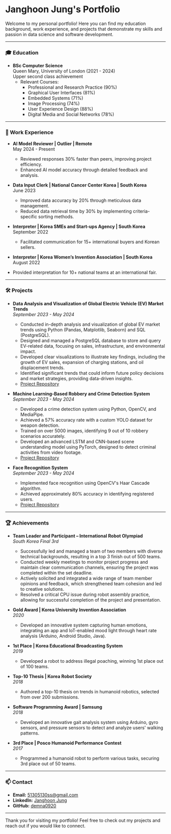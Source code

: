 # Janghoon Jung's Portfolio

Welcome to my personal portfolio! Here you can find my education background, work experience, and projects that demonstrate my skills and passion in data science and software development.

---

### 🎓 Education
- **BSc Computer Science**  
  Queen Mary, University of London (2021 - 2024)  
  Upper second class achievement
  - Relevant Courses:  
    - Professional and Research Practice (90%)
    - Graphical User Interfaces (81%)
    - Embedded Systems (71%)
    - Image Processing (74%)
    - User Experience Design (88%)
    - Digital Media and Social Networks (78%)

---

### 💼 Work Experience
- **AI Model Reviewer | Outlier | Remote**  
  May 2024 - Present  
  - Reviewed responses 30% faster than peers, improving project efficiency.
  - Enhanced AI model accuracy through detailed feedback and analysis.

- **Data Input Clerk | National Cancer Center Korea | South Korea**  
  June 2023  
  - Improved data accuracy by 20% through meticulous data management.
  - Reduced data retrieval time by 30% by implementing criteria-specific sorting methods.

- **Interpreter | Korea SMEs and Start-ups Agency | South Korea**  
  September 2022  
  - Facilitated communication for 15+ international buyers and Korean sellers.
- **Interpreter | Korea Women’s Invention Association | South Korea**
  August 2022
- Provided interpretation for 10+ national teams at an international fair.
---

### 🛠️ Projects
- **Data Analysis and Visualization of Global Electric Vehicle (EV) Market Trends**  
  *September 2023 - May 2024*  
  - Conducted in-depth analysis and visualization of global EV market trends using Python (Pandas, Matplotlib, Seaborn) and SQL (PostgreSQL).
  - Designed and managed a PostgreSQL database to store and query EV-related data, focusing on sales, infrastructure, and environmental impact.
  - Developed clear visualizations to illustrate key findings, including the growth of EV sales, expansion of charging stations, and oil displacement trends.
  - Identified significant trends that could inform future policy decisions and market strategies, providing data-driven insights.
  - [Project Repository](https://github.com/demna0920/Global-EV-Market-Analysis)

- **Machine Learning-Based Robbery and Crime Detection System**  
  *September 2023 - May 2024*  
  - Developed a crime detection system using Python, OpenCV, and MediaPipe.
  - Achieved a 57% accuracy rate with a custom YOLO dataset for weapon detection.
  - Trained on over 5000 images, identifying 9 out of 10 robbery scenarios accurately.
  - Developed an advanced LSTM and CNN-based scene understanding model using PyTorch, designed to detect criminal activities from video footage.
  - [Project Repository](https://github.com/demna0920/crime-detection-system)

- **Face Recognition System**  
  *September 2023 - May 2024*  
  - Implemented face recognition using OpenCV's Haar Cascade algorithm.
  - Achieved approximately 80% accuracy in identifying registered users.
  - [Project Repository](https://github.com/demna0920/FacialRecognitionProject)

---

### 🏆 Achievements
- **Team Leader and Participant – International Robot Olympiad**  
  *South Korea Final 3rd*  
  - Successfully led and managed a team of two members with diverse technical backgrounds, resulting in a top 3 finish out of 500 teams.
  - Conducted weekly meetings to monitor project progress and maintain clear communication channels, ensuring the project was completed within the set deadline.
  - Actively solicited and integrated a wide range of team member opinions and feedback, which strengthened team cohesion and led to creative solutions.
  - Resolved a critical CPU issue during robot assembly practice, allowing for successful completion of the project and presentation.

- **Gold Award | Korea University Invention Association**  
  *2020*  
  - Developed an innovative system capturing human emotions, integrating an app and IoT-enabled mood light through heart rate analysis (Arduino, Android Studio, Java).

- **1st Place | Korea Educational Broadcasting System**  
  *2019*  
  - Developed a robot to address illegal poaching, winning 1st place out of 100 teams.

- **Top-10 Thesis | Korea Robot Society**  
  *2018*  
  - Authored a top-10 thesis on trends in humanoid robotics, selected from over 200 submissions.

- **Software Programming Award | Samsung**  
  *2018*  
  - Developed an innovative gait analysis system using Arduino, gyro sensors, and pressure sensors to detect and analyze users' walking patterns.

- **3rd Place | Posco Humanoid Performance Contest**  
  *2017*  
  - Programmed a humanoid robot to perform various tasks, securing 3rd place out of 50 teams.

---

### 📫 Contact
- **Email:** 51305130ss@gmail.com
- **LinkedIn:** [Janghoon Jung](https://www.linkedin.com/in/janghoon-jung-6b28a5218/)
- **GitHub:** [demna0920](https://github.com/demna0920)

---

Thank you for visiting my portfolio! Feel free to check out my projects and reach out if you would like to connect.
